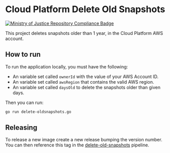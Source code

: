 # Cloud Platform Delete Old Snapshots

[![Ministry of Justice Repository Compliance Badge](https://github-community.service.justice.gov.uk/repository-standards/api/cloud-platform-delete-oldsnapshots/badge)](https://github-community.service.justice.gov.uk/repository-standards/cloud-platform-delete-oldsnapshots)

This project deletes snapshots older than 1 year, in the Cloud Platform AWS account.

## How to run

To run the application locally, you must have the following:

- An variable set called `ownerId` with the value of your AWS Account ID.
- An variable set called `awsRegion` that contains the valid AWS region.
- An variable set called `daysOld` to delete the snapshots older than given days.

Then you can run:

```bash
go run delete-oldsnapshots.go
```

## Releasing

To release a new image create a new release bumping the version number. You can then reference this tag in the [delete-old-snapshots](https://github.com/ministryofjustice/cloud-platform-terraform-concourse/blob/main/pipelines/manager/main/delete-oldsnapshots.yaml) pipeline.
